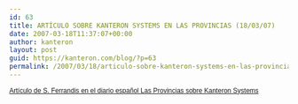```yaml
---
id: 63
title: ARTÍCULO SOBRE KANTERON SYSTEMS EN LAS PROVINCIAS (18/03/07)
date: 2007-03-18T11:37:07+00:00
author: kanteron
layout: post
guid: https://kanteron.com/blog/?p=63
permalink: /2007/03/18/articulo-sobre-kanteron-systems-en-las-provincias-180307/
---
```

<p style="font: normal normal normal 12px/normal Helvetica;margin: 0px">
  <a href="https://www.lasprovincias.es/valencia/prensa/20070318/economia/empresa-valenciana-kanteron-preve_20070318.html">Artículo</a><a href="https://www.flickr.com/photo_zoom.gne?id=446055301&size=l"> de S. Ferrandis en el diario español Las Provincias sobre Kanteron Systems</a>
</p>